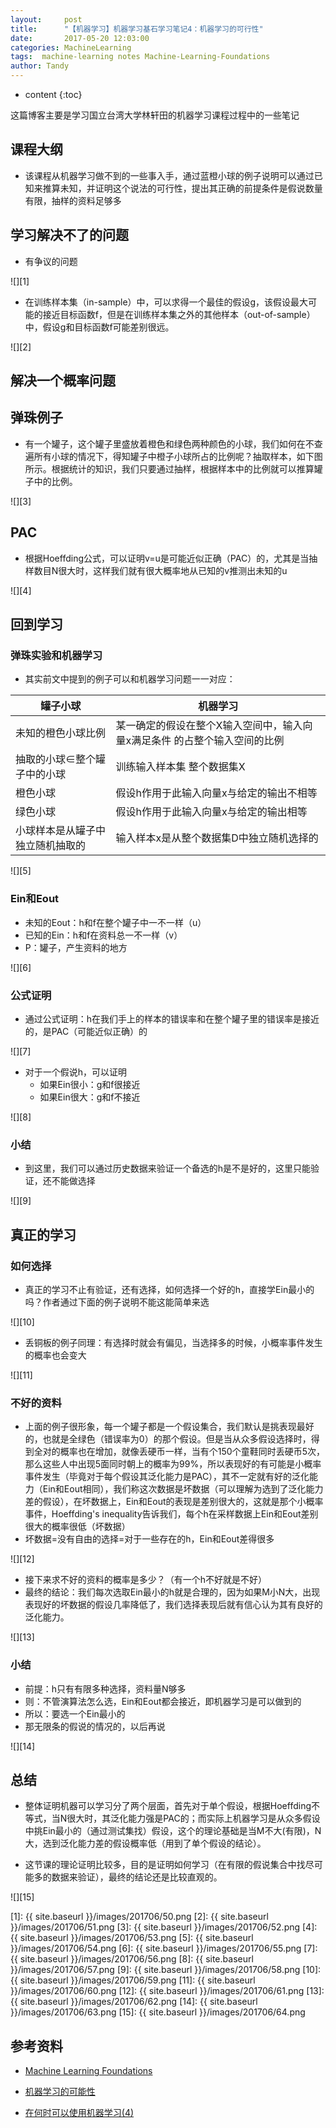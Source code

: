 ```yaml
---
layout:     post
title:      "【机器学习】机器学习基石学习笔记4：机器学习的可行性"
date:       2017-05-20 12:03:00
categories: MachineLearning
tags:  machine-learning notes Machine-Learning-Foundations
author: Tandy
---
```


* content
{:toc}

这篇博客主要是学习国立台湾大学林轩田的机器学习课程过程中的一些笔记






## 课程大纲

- 该课程从机器学习做不到的一些事入手，通过蓝橙小球的例子说明可以通过已知来推算未知，并证明这个说法的可行性，提出其正确的前提条件是假说数量有限，抽样的资料足够多

## 学习解决不了的问题

- 有争议的问题

![][1]

- 在训练样本集（in-sample）中，可以求得一个最佳的假设g，该假设最大可能的接近目标函数f，但是在训练样本集之外的其他样本（out-of-sample）中，假设g和目标函数f可能差别很远。

![][2]

## 解决一个概率问题

## 弹珠例子

- 有一个罐子，这个罐子里盛放着橙色和绿色两种颜色的小球，我们如何在不查遍所有小球的情况下，得知罐子中橙子小球所占的比例呢？抽取样本，如下图所示。根据统计的知识，我们只要通过抽样，根据样本中的比例就可以推算罐子中的比例。

![][3]

## PAC

- 根据Hoeffding公式，可以证明v=u是可能近似正确（PAC）的，尤其是当抽样数目N很大时，这样我们就有很大概率地从已知的v推测出未知的u

![][4]

## 回到学习

### 弹珠实验和机器学习

- 其实前文中提到的例子可以和机器学习问题一一对应：

罐子小球 | 机器学习 
--------|---------
未知的橙色小球比例 | 某一确定的假设在整个X输入空间中，输入向量x满足条件 的占整个输入空间的比例  
抽取的小球∈整个罐子中的小球 | 训练输入样本集 整个数据集X 
橙色小球 | 假设h作用于此输入向量x与给定的输出不相等
绿色小球 | 假设h作用于此输入向量x与给定的输出相等
小球样本是从罐子中独立随机抽取的 | 输入样本x是从整个数据集D中独立随机选择的

![][5]

### Ein和Eout

- 未知的Eout：h和f在整个罐子中一不一样（u）
- 已知的Ein：h和f在资料总一不一样（v）
- P：罐子，产生资料的地方

![][6]

### 公式证明

- 通过公式证明：h在我们手上的样本的错误率和在整个罐子里的错误率是接近的，是PAC（可能近似正确）的

![][7]

- 对于一个假说h，可以证明
	- 如果Ein很小：g和f很接近
	- 如果Ein很大：g和f不接近

![][8]

### 小结

- 到这里，我们可以通过历史数据来验证一个备选的h是不是好的，这里只能验证，还不能做选择

![][9]

## 真正的学习

### 如何选择

- 真正的学习不止有验证，还有选择，如何选择一个好的h，直接学Ein最小的吗？作者通过下面的例子说明不能这能简单来选

![][10]


- 丢铜板的例子同理：有选择时就会有偏见，当选择多的时候，小概率事件发生的概率也会变大

![][11]

### 不好的资料

- 上面的例子很形象，每一个罐子都是一个假设集合，我们默认是挑表现最好的，也就是全绿色（错误率为0）的那个假设。但是当从众多假设选择时，得到全对的概率也在增加，就像丢硬币一样，当有个150个童鞋同时丢硬币5次，那么这些人中出现5面同时朝上的概率为99%，所以表现好的有可能是小概率事件发生（毕竟对于每个假设其泛化能力是PAC），其不一定就有好的泛化能力（Ein和Eout相同），我们称这次数据是坏数据（可以理解为选到了泛化能力差的假设），在坏数据上，Ein和Eout的表现是差别很大的，这就是那个小概率事件，Hoeffding's inequality告诉我们，每个h在采样数据上Ein和Eout差别很大的概率很低（坏数据）
- 坏数据=没有自由的选择=对于一些存在的h，Ein和Eout差得很多

![][12]

- 接下来求不好的资料的概率是多少？（有一个h不好就是不好）
- 最终的结论：我们每次选取Ein最小的h就是合理的，因为如果M小N大，出现表现好的坏数据的假设几率降低了，我们选择表现后就有信心认为其有良好的泛化能力。

![][13]

### 小结

- 前提：h只有有限多种选择，资料量N够多
- 则：不管演算法怎么选，Ein和Eout都会接近，即机器学习是可以做到的
- 所以：要选一个Ein最小的
- 那无限条的假说的情况的，以后再说

![][14]

## 总结

- 整体证明机器可以学习分了两个层面，首先对于单个假设，根据Hoeffding不等式，当N很大时，其泛化能力强是PAC的；而实际上机器学习是从众多假设中挑Ein最小的（通过测试集找）假设，这个的理论基础是当M不大(有限)，N大，选到泛化能力差的假设概率低（用到了单个假设的结论）。

- 这节课的理论证明比较多，目的是证明如何学习（在有限的假说集合中找尽可能多的数据来验证），最终的结论还是比较直观的。

![][15]


[1]: {{ site.baseurl }}/images/201706/50.png
[2]: {{ site.baseurl }}/images/201706/51.png
[3]: {{ site.baseurl }}/images/201706/52.png
[4]: {{ site.baseurl }}/images/201706/53.png
[5]: {{ site.baseurl }}/images/201706/54.png
[6]: {{ site.baseurl }}/images/201706/55.png
[7]: {{ site.baseurl }}/images/201706/56.png
[8]: {{ site.baseurl }}/images/201706/57.png
[9]: {{ site.baseurl }}/images/201706/58.png
[10]: {{ site.baseurl }}/images/201706/59.png
[11]: {{ site.baseurl }}/images/201706/60.png
[12]: {{ site.baseurl }}/images/201706/61.png
[13]: {{ site.baseurl }}/images/201706/62.png
[14]: {{ site.baseurl }}/images/201706/63.png
[15]: {{ site.baseurl }}/images/201706/64.png

## 参考资料

- [Machine Learning Foundations](http://www.csie.ntu.edu.tw/~htlin/mooc/)

- [机器学习的可能性](http://www.cnblogs.com/HappyAngel/p/3495804.html)

- [在何时可以使用机器学习(4)](http://www.cnblogs.com/ymingjingr/p/4276386.html)